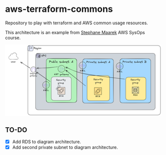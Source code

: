 # aws-terraform-commons

Repository to play with terraform and AWS common usage resources.

This architecture is an example from [Stephane Maarek](https://pt.linkedin.com/in/stephanemaarek) AWS SysOps course.

![architecture](./resources/02.architecture.png)

## TO-DO

- [x] Add RDS to diagram architecture.
- [x] Add second private subnet to diagram architecture.